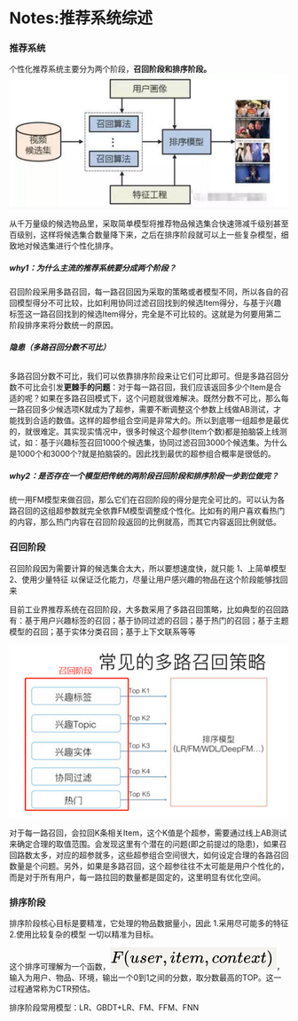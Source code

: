 # Notes:推荐系统综述

### 推荐系统

个性化推荐系统主要分为两个阶段，**召回阶段和排序阶段。**![1556876896052](imgs/1556876896052.png)

从千万量级的候选物品里，采取简单模型将推荐物品候选集合快速筛减千级别甚至百级别，这样将候选集合数量降下来，之后在排序阶段就可以上一些复杂模型，细致地对候选集进行个性化排序。

##### why1：为什么主流的推荐系统要分成两个阶段？

召回阶段采用多路召回，每一路召回因为采取的策略或者模型不同，所以各自的召回模型得分不可比较，比如利用协同过滤召回找到的候选Item得分，与基于兴趣标签这一路召回找到的候选Item得分，完全是不可比较的。这就是为何要用第二阶段排序来将分数统一的原因。

###### **隐患（多路召回分数不可比）**

多路召回分数不可比，我们可以依靠排序阶段来让它们可比即可。但是多路召回分数不可比会引发**更棘手的问题**：对于每一路召回，我们应该返回多少个Item是合适的呢？如果在多路召回模式下，这个问题就很难解决。既然分数不可比，那么每一路召回多少候选项K就成为了超参，需要不断调整这个参数上线做AB测试，才能找到合适的数值。这样的超参组合空间是非常大的。所以到底哪一组超参是最优的，就很难定。其实现实情况中，很多时候这个超参(Item个数)都是拍脑袋上线测试，如：基于兴趣标签召回1000个候选集，协同过滤召回3000个候选集。为什么是1000个和3000个?就是拍脑袋的。因此找到最优的超参组合概率是很低的。

##### why2：是否存在一个模型把传统的两阶段召回阶段和排序阶段一步到位做完？

统一用FM模型来做召回，那么它们在召回阶段的得分是完全可比的。可以认为各路召回的这组超参数就完全依靠FM模型调整成个性化。比如有的用户喜欢看热门的内容，那么热门内容在召回阶段返回的比例就高，而其它内容返回比例就低。

### 召回阶段

召回阶段因为需要计算的候选集合太大，所以要想速度快，就只能
1、上简单模型
2、使用少量特征
以保证泛化能力，尽量让用户感兴趣的物品在这个阶段能够找回来

目前工业界推荐系统在召回阶段，大多数采用了多路召回策略，比如典型的召回路有：基于用户兴趣标签的召回；基于协同过滤的召回；基于热门的召回；基于主题模型的召回；基于实体分类召回；基于上下文联系等等

![1556876911430](imgs/1556876911430.png)

对于每一路召回，会拉回K条相关Item，这个K值是个超参，需要通过线上AB测试来确定合理的取值范围。会发现这里有个潜在的问题(即之前提过的隐患)，如果召回路数太多，对应的超参就多，这些超参组合空间很大，如何设定合理的各路召回数量是个问题。另外，如果是多路召回，这个超参往往不太可能是用户个性化的，而是对于所有用户，每一路拉回的数量都是固定的，这里明显有优化空间。

### 排序阶段

排序阶段核心目标是要精准，它处理的物品数据量小，因此
1.采用尽可能多的特征
2.使用比较复杂的模型
一切以精准为目标。

这个排序可理解为一个函数，![1556876931272](imgs/1556876931272.png)，输入为用户、物品、环境，输出一个0到1之间的分数，取分数最高的TOP。这一过程通常称为CTR预估。

排序阶段常用模型：LR、GBDT+LR、FM、FFM、FNN